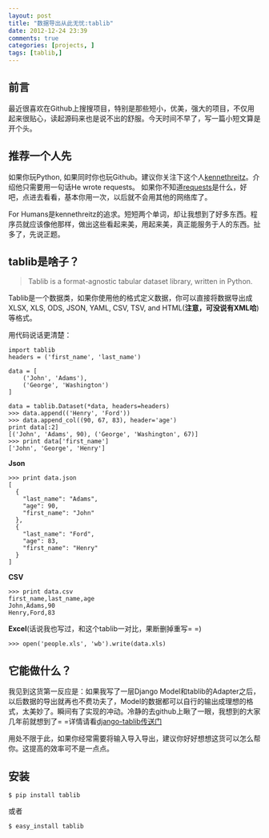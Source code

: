 ```yaml
---
layout: post
title: "数据导出从此无忧:tablib"
date: 2012-12-24 23:39
comments: true
categories: [projects, ] 
tags: [tablib,]
---
```


## 前言 
最近很喜欢在Github上搜搜项目，特别是那些短小，优美，强大的项目，不仅用起来很贴心，读起源码来也是说不出的舒服。今天时间不早了，写一篇小短文算是开个头。
<!--more-->



## 推荐一个人先
如果你玩Python, 如果同时你也玩Github。建议你关注下这个人[kennethreitz](https://github.com/kennethreitz)。介绍他只需要用一句话He wrote requests。
如果你不知道[requests](https://github.com/kennethreitz/requests)是什么，好吧，点进去看看，基本你用一次，以后就不会用其他的网络库了。


For Humans是kennethreitz的追求。短短两个单词，却让我想到了好多东西。程序员就应该像他那样，做出这些看起来美，用起来美，真正能服务于人的东西。扯多了，先说正题。


## tablib是啥子？
>Tablib is a format-agnostic tabular dataset library, written in Python.

Tablib是一个数据类，如果你使用他的格式定义数据，你可以直接将数据导出成XLSX, XLS, ODS, JSON, YAML, CSV, TSV, and HTML(**注意，可没说有XML哈**)等格式。


用代码说话更清楚：
```
import tablib
headers = ('first_name', 'last_name')

data = [
    ('John', 'Adams'),
    ('George', 'Washington')
]

data = tablib.Dataset(*data, headers=headers)
>>> data.append(('Henry', 'Ford'))
>>> data.append_col((90, 67, 83), header='age')
print data[:2]
[('John', 'Adams', 90), ('George', 'Washington', 67)]
>>> print data['first_name']
['John', 'George', 'Henry']

```
**Json**
```
>>> print data.json
[
  {
    "last_name": "Adams",
    "age": 90,
    "first_name": "John"
  },
  {
    "last_name": "Ford",
    "age": 83,
    "first_name": "Henry"
  }
]
```
**CSV**
```
>>> print data.csv
first_name,last_name,age
John,Adams,90
Henry,Ford,83
```
**Excel**(话说我也写过，和这个tablib一对比，果断删掉重写= =)
```
>>> open('people.xls', 'wb').write(data.xls)
```

## 它能做什么？
我见到这货第一反应是：如果我写了一层Django Model和tablib的Adapter之后，以后数据的导出就再也不费功夫了，Model的数据都可以自行的输出成理想的格式，太美妙了。瞬间有了实现的冲动。冷静的去github上瞅了一眼，我想到的大家几年前就想到了= =详情请看[django-tablib传送门](https://github.com/joshourisman/django-tablib)


用处不限于此，如果你经常需要将输入导入导出，建议你好好想想这货可以怎么帮你。这提高的效率可不是一点点。


## 安装
```
$ pip install tablib
```

或者
```
$ easy_install tablib
```

